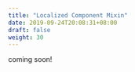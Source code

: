 ```yaml
---
title: "Localized Component Mixin"
date: 2019-09-24T20:08:31+08:00
draft: false
weight: 30
---
```

coming soon!